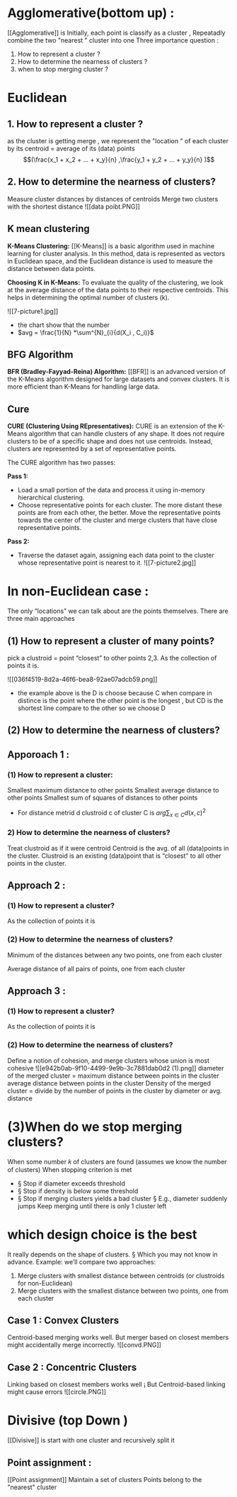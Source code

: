 #  Agglomerative(bottom up) : 
[[Agglomerative]] is Initially, each point is classify as a cluster , Repeatadly combine the two "nearest " cluster into one 
Three importance question : 
1. How to represent a cluster ? 
2. How to determine the nearness of clusters ? 
3. when to stop merging cluster ? 


#  Euclidean 
## 1. How to represent a cluster ?  
as the cluster is getting merge , we represent the "location " of each cluster by its 
centroid = average of its (data) points 
$$(\frac{x_1 +  x_2  + ... + x_y}{n} ,\frac{y_1 +  y_2  + ... + y_y}{n}  )$$

## 2. How to determine the nearness of clusters? 
 Measure cluster distances by distances of centroids 
 Merge two clusters with the shortest distance
![[data poibt.PNG]]


## K mean  clustering 

**K-Means Clustering:** [[K-Means]] is a basic algorithm used in machine learning for cluster analysis. In this method, data is represented as vectors in Euclidean space, and the Euclidean distance is used to measure the distance between data points.



**Choosing K in K-Means:** To evaluate the quality of the clustering, we look at the average distance of the data points to their respective centroids. This helps in determining the optimal number of clusters (k). 

![[7-picture1.jpg]]
- the chart show that the number 
-  $avg  = \frac{1}{N} *\sum^{N}_{i}{d(X_i , C_i)}$ 

##  BFG Algorithm


**BFR (Bradley-Fayyad-Reina) Algorithm:** [[BFR]] is an advanced version of the K-Means algorithm designed for large datasets and convex clusters. It is more efficient than K-Means for handling large data.
## Cure  

**CURE (Clustering Using REpresentatives):** CURE is an extension of the K-Means algorithm that can handle clusters of any shape. It does not require clusters to be of a specific shape and does not use centroids. Instead, clusters are represented by a set of representative points.

The CURE algorithm has two passes:

**Pass 1:**

- Load a small portion of the data and process it using in-memory hierarchical clustering.
- Choose representative points for each cluster. The more distant these points are from each other, the better. Move the representative points towards the center of the cluster and merge clusters that have close representative points.

**Pass 2:**

- Traverse the dataset again, assigning each data point to the cluster whose representative point is nearest to it.
![[7-picture2.jpg]]


# In non-Euclidean case : 
The only “locations” we can talk about are the points themselves. There are three main approaches 

## (1) How to represent a cluster of many points?
 pick a clustroid = point “closest” to other points 2,3. As the collection of points it is.

![[036f4519-8d2a-46f6-bea8-92ae07adcb59.png]]
- the example above is the D is choose because  C when compare in distince is the point where the other point is the longest , but CD is the shortest line  compare to the other so we choose D
## (2) How to determine the nearness of clusters? 


## Apporoach 1 : 
###  (1) How to represent a cluster:
Smallest maximum distance to other points
Smallest average distance to other points
Smallest sum of squares of distances to other points
- For  distance metrid d clustroid c of cluster C is $arg \sum_{x \in C} d(x,c)^2$ 


### 2) How to determine the nearness of clusters?
Treat clustroid as if it were centroid
Centroid is the avg. of all (data)points in the cluster.
Clustroid is an existing (data)point that is “closest” to all other points in the cluster.


## Approach 2 : 
### (1) How to represent a cluster? 
As the collection of points it is 
### (2) How to determine the nearness of clusters? 
Minimum of the distances between any two points, one from each cluster

Average distance of all pairs of points, one from each cluster

##  Approach 3 : 
### (1) How to represent a cluster?
As the collection of points it is 
### (2) How to determine the nearness of clusters? 
Define a notion of cohesion, and merge clusters whose union is most cohesive 
![[e942b0ab-9f10-4499-9e9b-3c7881dab0d2 (1).png]]
diameter of the merged cluster = maximum distance between points in the cluster 
average distance between points in the cluster 
Density of the merged cluster = divide by the number of points in the cluster by diameter or avg. distance

# (3)When do we stop merging clusters?

When some number 𝑘 of clusters are found (assumes we know the number of clusters) 
When stopping criterion is met
- § Stop if diameter exceeds threshold
- § Stop if density is below some threshold
- § Stop if merging clusters yields a bad cluster § E.g., diameter suddenly jumps
Keep merging until there is only 1 cluster left


# which design choice is the best 
It really depends on the shape of clusters. 
§ Which you may not know in advance. 
Example: we’ll compare two approaches: 
1. Merge clusters with smallest distance between centroids (or clustroids for non-Euclidean) 
2. Merge clusters with the smallest distance between two points, one from each cluster
## Case 1 : Convex Clusters 
Centroid-based merging works well. 
But merger based on closest members might accidentally merge incorrectly.
![[convd.PNG]]
## Case 2 : Concentric Clusters 

Linking based on closest members works well ¡ 
But Centroid-based linking might cause errors
![[circle.PNG]]

# Divisive  (top Down ) 
[[Divisive]] is start with one cluster and recursively split it 

## Point assignment : 
[[Point assignment]] Maintain a set of clusters Points belong to the "nearest" cluster 
